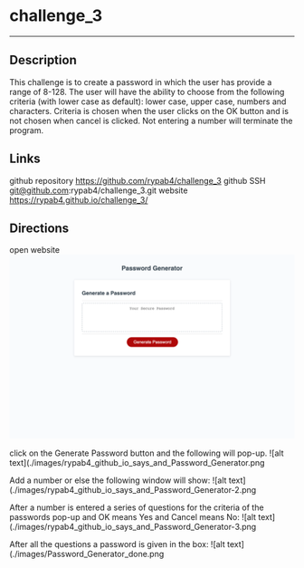 # challenge_3
***
## Description
This challenge is to create a password in which the user has provide a range of 8-128.  The user will have the ability to choose from the following criteria (with lower case as default):  lower case, upper case, numbers and characters.  Criteria is chosen when the user clicks on the OK button and is not chosen when cancel is clicked.  Not entering a number will terminate the program. 

## Links
github repository https://github.com/rypab4/challenge_3
github SSH git@github.com:rypab4/challenge_3.git
website https://rypab4.github.io/challenge_3/

## Directions

open website
![alt text](./images/Password-Generator.png)

click on the Generate Password button and the following will pop-up.
![alt text](./images/rypab4_github_io_says_and_Password_Generator.png

Add a number or else the following window will show:
![alt text](./images/rypab4_github_io_says_and_Password_Generator-2.png

After a number is entered a series of questions for the criteria of the passwords pop-up and OK means Yes and Cancel means No:
![alt text](./images/rypab4_github_io_says_and_Password_Generator-3.png

After all the questions a password is given in the box:
![alt text](./images/Password_Generator_done.png
